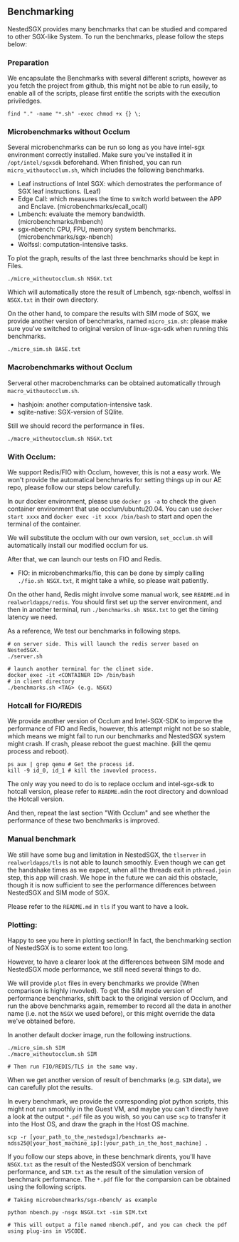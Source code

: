 ## Benchmarking
NestedSGX provides many benchmarks that can be studied and compared to other SGX-like System. To run the benchmarks, please follow the steps below:

### Preparation
We encapsulate the Benchmarks with several different scripts, however as you fetch the project from github, this might not be able to run easily, to enable all of the scripts, please first entitle the scripts with the execution priviledges.
```
find "." -name "*.sh" -exec chmod +x {} \;
```
### Microbenchmarks without Occlum
Several microbenchmarks can be run so long as you have intel-sgx environment correctly installed. Make sure you've installed it in `/opt/intel/sgxsdk` beforehand. When finished, you can run `micro_withoutocclum.sh`, which includes the following benchmarks.
- Leaf instructions of Intel SGX: which demostrates the performance of SGX leaf instructions. (Leaf)
- Edge Call: which measures the time to switch world between the APP and Enclave. (microbenchmarks/ecall_ocall)
- Lmbench: evaluate the memory bandwidth. (microbenchmarks/lmbench)
- sgx-nbench: CPU, FPU, memory system benchmarks. (microbenchmarks/sgx-nbench)
- Wolfssl: computation-intensive tasks.

To plot the graph, results of the last three benchmarks should be kept in Files.
```
./micro_withoutocclum.sh NSGX.txt
```
Which will automatically store the result of Lmbench, sgx-nbench, wolfssl in `NSGX.txt` in their own directory.

On the other hand, to compare the results with SIM mode of SGX, we provide another version of benchmarks, named `micro_sim.sh`: please make sure you've switched to original version of linux-sgx-sdk when running this benchmarks.
```
./micro_sim.sh BASE.txt
```
### Macrobenchmarks without Occlum
Serveral other macrobenchmarks can be obtained automatically through `macro_withoutocclum.sh`.
- hashjoin: another computation-intensive task.
- sqlite-native: SGX-version of SQlite.

Still we should record the performance in files.
```
./macro_withoutocclum.sh NSGX.txt
```
### With Occlum:
We support Redis/FIO with Occlum, however, this is not a easy work. We won't provide the automatical benchmarks for setting things up in our AE repo, please follow our steps below carefully.

In our docker environment, please use `docker ps -a` to check the given container environment that use occlum/ubuntu20.04. You can use `docker start xxxx` and `docker exec -it xxxx /bin/bash` to start and open the terminal of the container.

We will substitute the occlum with our own version, `set_occlum.sh` will automatically install our modified occlum for us.

After that, we can launch our tests on FIO and Redis. 

- FIO: in microbenchmarks/fio, this can be done by simply calling `./fio.sh NSGX.txt`, it might take a while, so please wait patiently.

On the other hand, Redis might involve some manual work, see `README.md` in `realworldapps/redis`. You should first set up the server environment, and then in another terminal, run `./benchmarks.sh NSGX.txt` to get the timing latency we need.

As a reference, We test our benchmarks in following steps.
```shell
# on server side. This will launch the redis server based on NestedSGX.
./server.sh

# launch another terminal for the clinet side.
docker exec -it <CONTAINER ID> /bin/bash
# in client directory
./benchmarks.sh <TAG> (e.g. NSGX)
```
### Hotcall for FIO/REDIS
We provide another version of Occlum and Intel-SGX-SDK to imporve the performance of FIO and Redis, however, this attempt might not be so stable, which means we might fail to run our benchmarks and NestedSGX system might crash. If crash, please reboot the guest machine. (kill the qemu process and reboot).
```shell
ps aux | grep qemu # Get the process id.
kill -9 id_0, id_1 # kill the invovled process.
```

The only way you need to do is to replace occlum and intel-sgx-sdk to hotcall version, please refer to `README.md`in the root directory and download the Hotcall version.

And then, repeat the last section "With Occlum" and see whether the performance of these two benchmarks is improved.
### Manual benchmark
We still have some bug and limitation in NestedSGX, the `tlserver` in `realworldapps/tls` is not able to launch smoothly. Even though we can get the handshake times as we expect, when all the threads exit in `pthread.join` step, this app will crash. We hope in the future we can aid this obstacle, though it is now sufficient to see the performance differences between NestedSGX and SIM mode of SGX.

Please refer to the `README.md` in `tls` if you want to have a look.

### Plotting:
Happy to see you here in plotting section!! In fact, the benchmarking section of NestedSGX is to some extent too long. 

However, to have a clearer look at the differences between SIM mode and NestedSGX mode performance, we still need several things to do.

We will provide `plot` files in every benchmarks we provide (When comparison is highly invovled). To get the SIM mode version of performance benchmarks, shift back to the original version of Occlum, and run the above benchmarks again, remember to record all the data in another name (i.e. not the `NSGX` we used before), or this might override the data we've obtained before.

In another default docker image, run the following instructions.
```shell
./micro_sim.sh SIM
./macro_withoutocclum.sh SIM

# Then run FIO/REDIS/TLS in the same way.

```
<!-- 2fec098cb3c7 for SIM and 7d0b131e4758 for NSGX -->
When we get another version of result of benchmarks (e.g. `SIM` data), we can carefully plot the results.

In every benchmark, we provide the corresponding plot python scripts, this might not run smoothly in the Guest VM, and maybe you can't directly have a look at the output `*.pdf` file as you wish, so you can use `scp` to transfer it into the Host OS, and draw the graph in the Host OS machine.
```shell
scp -r [your_path_to_the_nestedsgx]/benchmarks ae-ndss25@[your_host_machine_ip]:[your_path_in_the_host_machine] .
```
If you follow our steps above, in these benchmark dirents, you'll have `NSGX.txt` as the result of the NestedSGX version of benchmark performance, and `SIM.txt` as the result of the simulation version of benchmark performance. The `*.pdf` file for the comparsion can be obtained using the following scripts.
```shell
# Taking microbenchmarks/sgx-nbench/ as example

python nbench.py -nsgx NSGX.txt -sim SIM.txt

# This will output a file named nbench.pdf, and you can check the pdf using plug-ins in VSCODE.
```